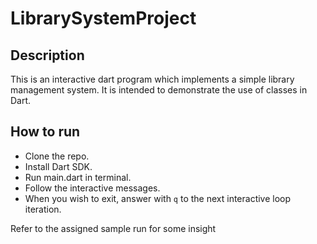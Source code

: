 # LibrarySystemProject

## Description
This is an interactive dart program which implements a simple library management system. It is intended to demonstrate the use of classes in Dart.

## How to run
- Clone the repo.
- Install Dart SDK.
- Run main.dart in terminal.
- Follow the interactive messages.
- When you wish to exit, answer with `q` to the next interactive loop iteration.

Refer to the assigned sample run for some insight
